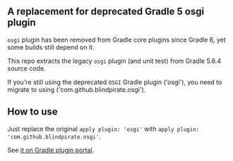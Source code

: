 ## A replacement for deprecated Gradle 5 osgi plugin

`osgi` plugin has been removed from Gradle core plugins since Gradle 6, yet some builds still depend on it.

This repo extracts the legacy `osgi` plugin (and unit test) from Gradle 5.6.4 source code.

If you're still using the deprecated `OSGI` Gradle plugin ('osgi'), you need to migrate to using ('com.github.blindpirate.osgi').

## How to use

Just replace the original `apply plugin: 'osgi'` with `apply plugin: 'com.github.blindpirate.osgi'`.

See [it on Gradle plugin portal](https://plugins.gradle.org/plugin/com.github.blindpirate.osgi). 
